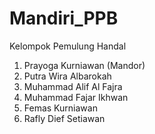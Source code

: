 # Mandiri_PPB

Kelompok Pemulung Handal
1. Prayoga Kurniawan (Mandor)
2. Putra Wira Albarokah
3. Muhammad Alif Al Fajra
4. Muhammad Fajar Ikhwan
5. Femas Kurniawan
6. Rafly Dief Setiawan
